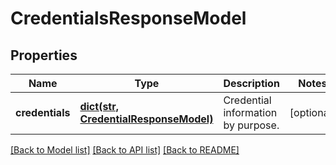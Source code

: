 # CredentialsResponseModel

## Properties
Name | Type | Description | Notes
------------ | ------------- | ------------- | -------------
**credentials** | [**dict(str, CredentialResponseModel)**](CredentialResponseModel.md) | Credential information by purpose. | [optional] 

[[Back to Model list]](../README.md#documentation-for-models) [[Back to API list]](../README.md#documentation-for-api-endpoints) [[Back to README]](../README.md)

